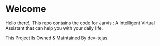 # Welcome

Hello there!, This repo contains the code for Jarvis : A Intelligent Virtual Assistant that can help you with your daily life.

This Project Is Owned & Maintained By dev-tejas.
